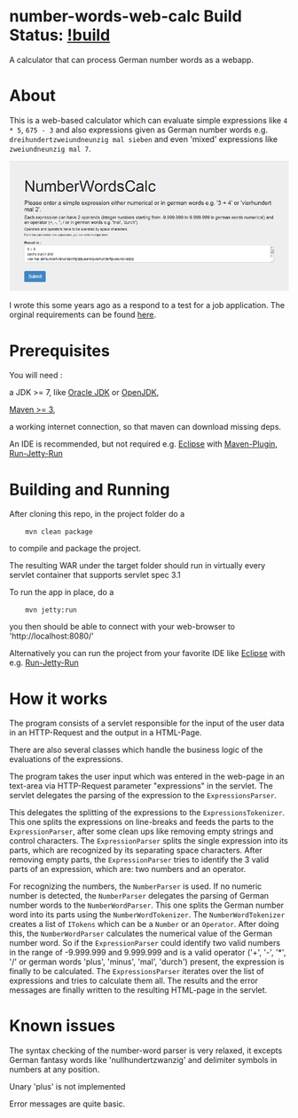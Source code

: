 # number-words-web-calc Build Status: [!build](https://gitlab.com/r-h/number-words-web-calc/badges/gitlab/pipeline.svg)

A calculator that can process German number words as a webapp.

# About

This is a web-based calculator which can evaluate simple
expressions like `4 * 5`, `675 - 3` and also expressions given as German number words
e.g. `dreihundertzweiundneunzig mal sieben` and even 'mixed' expressions
like `zweiundneunzig mal 7`.

![number-words-web-calc](https://github.com/r-h/number-words-web-calc/raw/master/nwwc_screenshot.png)

I wrote this some years ago as a respond to a test for a job application.
The orginal requirements can be found [here](REQUIREMENTS.md).


# Prerequisites
You will need :

a JDK >= 7, like [Oracle JDK](http://www.oracle.com/technetwork/java/javase/downloads/index.html) or [OpenJDK](http://openjdk.java.net/install/index.html),

[Maven >= 3](http://maven.apache.org/download.cgi),

a working internet connection, so that maven can download missing deps.

An IDE is recommended, but not required
e.g. [Eclipse](http://www.eclipse.org/) with [Maven-Plugin](https://www.eclipse.org/m2e/), [Run-Jetty-Run](https://code.google.com/p/run-jetty-run/)

# Building and Running
After cloning this repo, in the project folder do a

`    mvn clean package`

to compile and package the project.

The resulting WAR under the target folder should run in virtually every
servlet container that supports servlet spec 3.1

To run the app in place, do a

`    mvn jetty:run`

you then should be able to connect with your web-browser
to 'http://localhost:8080/'

Alternatively you can run the project from your favorite IDE
like [Eclipse](http://www.eclipse.org/) with e.g. [Run-Jetty-Run](https://code.google.com/p/run-jetty-run/)

# How it works

The program consists of a servlet responsible for the input of the user data in an HTTP-Request and the output in a HTML-Page.

There are also several classes which handle the business logic of the evaluations of the expressions.

The program takes the user input which was entered in the web-page in an text-area via HTTP-Request parameter "expressions" in the servlet.
The servlet delegates the parsing of the expression to the `ExpressionsParser`.

This delegates the splitting of the expressions to the `ExpressionsTokenizer`.
This one splits the expressions on line-breaks and feeds the parts to the `ExpressionParser`, after some clean ups like removing empty strings and control characters.
The `ExpressionParser` splits the single expression into its parts, which are recognized by its separating space characters. After removing empty parts,
the `ExpressionParser` tries to identify the 3 valid parts of an expression, which are: two numbers and an operator.

For recognizing the numbers, the `NumberParser` is used. If no numeric number is detected, the `NumberParser` delegates the parsing of German number words to the `NumberWordParser`.
This one splits the German number word into its parts using the `NumberWordTokenizer`. The `NumberWordTokenizer` creates a list of `ITokens` which can be a `Number` or an `Operator`.
After doing this, the `NumberWordParser` calculates the numerical value of the German number word. So if the `ExpressionParser` could identify two valid numbers in the range of -9.999.999 and 9.999.999
and is a valid operator ('+', '-', '*', '/' or german words 'plus', 'minus', 'mal', 'durch') present, the expression is finally to be calculated.
The `ExpressionsParser` iterates over the list of expressions and tries to calculate them all. The results and the error messages are finally written to the resulting HTML-page in the servlet.

# Known issues

The syntax checking of the number-word parser is very relaxed, it excepts German fantasy words like 'nullhundertzwanzig' and delimiter symbols in numbers at any position.

Unary 'plus' is not implemented

Error messages are quite basic.

